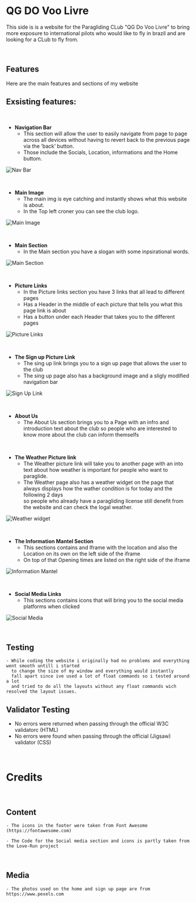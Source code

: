 # QG DO Voo Livre

This side is is a website for the Paragliding CLub "QG Do Voo Livre" to bring more exposure  to international pilots who would like to fly in brazil
and are looking for a CLub to fly from.

<br>

## Features

Here are the main features and sections of my website 

## Exsisting features:

<br>



- __Navigation Bar__
    - This section will allow the user to easily navigate from page to page across all devices without having to revert back to the previous page via the ‘back’ button.
    - Those include the Socials, Location, informations and the Home buttom.

![Nav Bar](/css/images/navigation.png)

<br>

- __Main Image__
    - The main img is eye catching and instantly shows what this website is about.
    - In the Top left croner you can see the club logo.
    
![Main Image](/css/images/Main%20image.png)

<br>


- __Main Section__ 
    - In the Main section you have a slogan with some inpsirational words.

![Main Section](/css/images/slogan.png)

<br>

- __Picture Links__
    - In the Picture links section you have 3 links that all lead to different pages 
    - Has a Header in the middle of each picture that tells you what this page link is about
    - Has a button under each Header that takes you to the different pages

![Picture Links](/css/images/picture%20links.png)

<br>

- __The Sign up Picture Link__
    - The sing up link brings you to a sign up page that allows the user to the club 
    - The sing up page also has a background image and a sligly modified navigation bar

![Sign Up Link](/css/images/Sign%20up%20link.png)  

<br>


- __About Us__ 
    - The About Us section brings you to a Page with an infro and introduction text about the club so people who are interested to know more about the club can inform themselfs

<br>

- __The Weather Picture link__
    - The Weather picture link will take you to another page with an into text about how weather is important for people who want to paraglide.
    - The Weather page also has a weather widget on the page that always displays how the wather condition is for today and the following 2 days 
        <br>
        so people who already have a paragliding license still denefit from the website and can check the logal weather.

![Weather widget](/css/images/weather.png) 

<br>

- __The Information Mantel Section__
    - This sections contains and Iframe with the location and also the Location on its own on the left side of the iframe
    - On top of that Opening times are listed on the right side of the iframe 

![Information Mantel](/css/images/information%20mantel.png) 


<br>

- __Social Media Links__
    - This sections contains icons that will bring you to the social media platforms when clicked

![Social Media](/css/images/social%20media.png) 

<br>

## Testing 
    - While coding the website i originally had no problems and everything went smooth untill i started 
      to change the size of my window and everything would instantly 
      fall apart since ive used a lot of float commands so i tested around a lot 
      and tried to do all the layouts without any float commands wich resolved the layout issues.


## Validator Testing

 - No errors were returned when passing through the official W3C validatorc (HTML)
 - No errors were found when passing through the official (Jigsaw) validator (CSS)
    

<br>

# Credits 

<br>

## Content 

    - The icons in the footer were taken from Font Awesome (https://fontawesome.com)

    - The Code for the Social media section and icons is partly taken from the Love-Run project

<br>

## Media

    - The photos used on the home and sign up page are from https://www.pexels.com 




